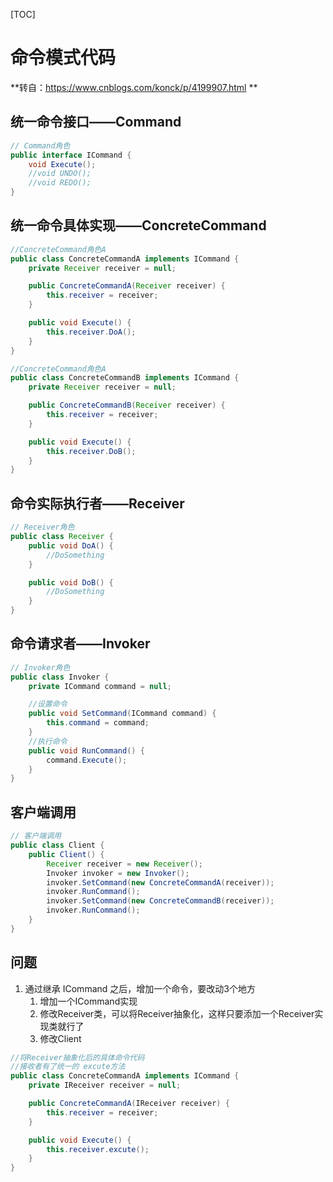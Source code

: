 [TOC]

# 命令模式代码

**转自：https://www.cnblogs.com/konck/p/4199907.html **

## 统一命令接口——Command

```java
// Command角色
public interface ICommand {
    void Execute();
    //void UNDO();
    //void REDO();
}
```

## 统一命令具体实现——ConcreteCommand
```java
//ConcreteCommand角色A
public class ConcreteCommandA implements ICommand {
    private Receiver receiver = null;

    public ConcreteCommandA(Receiver receiver) {
        this.receiver = receiver;
    }

    public void Execute() {
        this.receiver.DoA();
    }
}
```

```java
//ConcreteCommand角色A
public class ConcreteCommandB implements ICommand {
    private Receiver receiver = null;

    public ConcreteCommandB(Receiver receiver) {
        this.receiver = receiver;
    }

    public void Execute() {
        this.receiver.DoB();
    }
}
```

## 命令实际执行者——Receiver

```java
// Receiver角色
public class Receiver {
    public void DoA() {
    	//DoSomething
    }

    public void DoB() {
    	//DoSomething
    }
}
```
## 命令请求者——Invoker

```java
// Invoker角色
public class Invoker {
    private ICommand command = null;

    //设置命令
    public void SetCommand(ICommand command) {
        this.command = command;
    }
    //执行命令
    public void RunCommand() {
        command.Execute();
    }
}
```

## 客户端调用

```java
// 客户端调用
public class Client {
    public Client() {
        Receiver receiver = new Receiver();
        Invoker invoker = new Invoker();
        invoker.SetCommand(new ConcreteCommandA(receiver));
        invoker.RunCommand();
        invoker.SetCommand(new ConcreteCommandB(receiver));
        invoker.RunCommand();
    }
}
```

## 问题

1. 通过继承 ICommand 之后，增加一个命令，要改动3个地方
   1. 增加一个ICommand实现
   2. 修改Receiver类，可以将Receiver抽象化，这样只要添加一个Receiver实现类就行了
   3. 修改Client

```java
//将Receiver抽象化后的具体命令代码
//接收者有了统一的 excute方法
public class ConcreteCommandA implements ICommand {
    private IReceiver receiver = null;

    public ConcreteCommandA(IReceiver receiver) {
        this.receiver = receiver;
    }

    public void Execute() {
        this.receiver.excute();
    }
}
```

